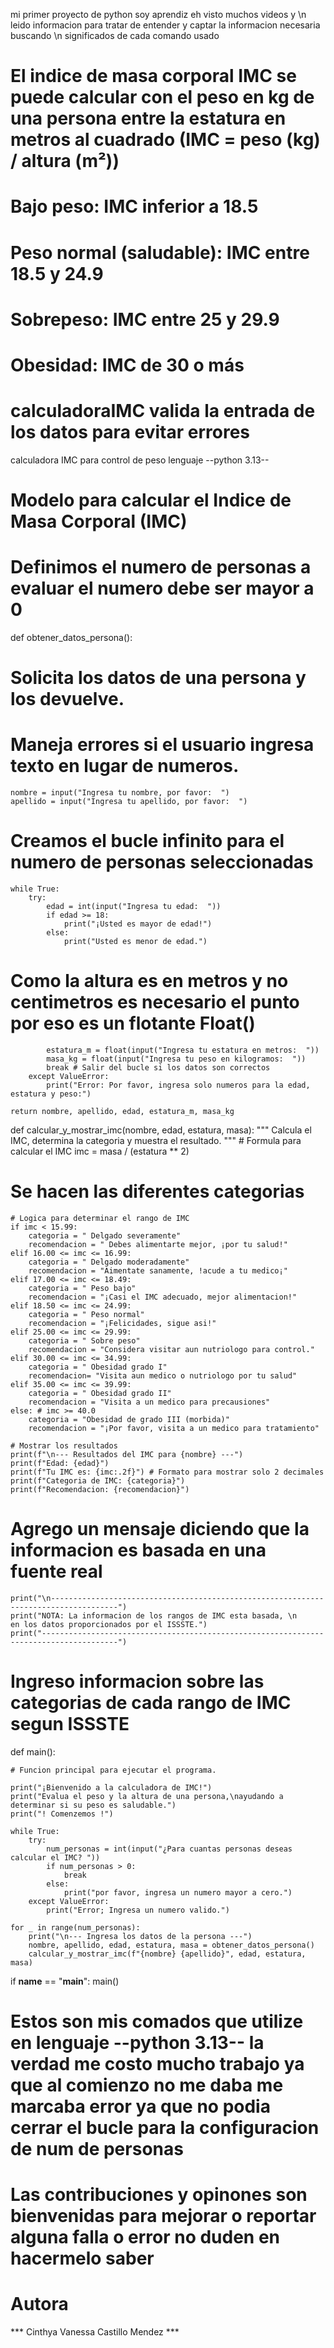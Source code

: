 mi primer proyecto de python soy aprendiz eh visto muchos videos y 
\n leido informacion para tratar de entender y captar la informacion necesaria buscando 
\n significados de cada comando usado
# El indice de masa corporal IMC se puede calcular con el peso en kg de una persona entre la estatura en metros al cuadrado (IMC = peso (kg) / altura (m²))
# Bajo peso: IMC inferior a 18.5
# Peso normal (saludable): IMC entre 18.5 y 24.9
# Sobrepeso: IMC entre 25 y 29.9
# Obesidad: IMC de 30 o más 


# calculadoraIMC  valida la entrada de los datos para evitar errores
calculadora IMC para control de peso
lenguaje --python 3.13--

# Modelo para calcular el Indice de Masa Corporal (IMC)

# Definimos el numero de personas a evaluar el numero debe ser mayor a 0 
def obtener_datos_persona():    
    
# Solicita los datos de una persona y los devuelve.
# Maneja errores si el usuario ingresa texto en lugar de numeros.

    nombre = input("Ingresa tu nombre, por favor:  ")
    apellido = input("Ingresa tu apellido, por favor:  ")
    
# Creamos el bucle infinito para el numero de personas seleccionadas
    while True:
        try:
            edad = int(input("Ingresa tu edad:  "))
            if edad >= 18: 
                print("¡Usted es mayor de edad!")
            else:
                print("Usted es menor de edad.")
  # Como la altura es en metros y no centimetros es necesario el punto por eso es un flotante Float()
            estatura_m = float(input("Ingresa tu estatura en metros:  "))
            masa_kg = float(input("Ingresa tu peso en kilogramos:  "))
            break # Salir del bucle si los datos son correctos
        except ValueError:
            print("Error: Por favor, ingresa solo numeros para la edad, estatura y peso:")

    return nombre, apellido, edad, estatura_m, masa_kg
def calcular_y_mostrar_imc(nombre, edad, estatura, masa):
    """
    Calcula el IMC, determina la categoria y muestra el resultado.
    """
    # Formula para calcular el IMC
    imc = masa / (estatura ** 2)
    
# Se hacen las diferentes categorias
    # Logica para determinar el rango de IMC
    if imc < 15.99: 
        categoria = " Delgado severamente"
        recomendacion = " Debes alimentarte mejor, ¡por tu salud!"
    elif 16.00 <= imc <= 16.99:
        categoria = " Delgado moderadamente"
        recomendacion = "Aimentate sanamente, !acude a tu medico¡"
    elif 17.00 <= imc <= 18.49:
        categoria = " Peso bajo"
        recomendacion = "¡Casi el IMC adecuado, mejor alimentacion!"
    elif 18.50 <= imc <= 24.99:
        categoria = " Peso normal"
        recomendacion = "¡Felicidades, sigue asi!"
    elif 25.00 <= imc <= 29.99:
        categoria = " Sobre peso"
        recomendacion = "Considera visitar aun nutriologo para control."
    elif 30.00 <= imc <= 34.99:
        categoria = " Obesidad grado I"
        recomendacion= "Visita aun medico o nutriologo por tu salud"
    elif 35.00 <= imc <= 39.99:
        categoria = " Obesidad grado II"
        recomendacion = "Visita a un medico para precausiones"
    else: # imc >= 40.0
        categoria = "Obesidad de grado III (morbida)"
        recomendacion = "¡Por favor, visita a un medico para tratamiento"

    # Mostrar los resultados
    print(f"\n--- Resultados del IMC para {nombre} ---")
    print(f"Edad: {edad}")
    print(f"Tu IMC es: {imc:.2f}") # Formato para mostrar solo 2 decimales
    print(f"Categoria de IMC: {categoria}")
    print(f"Recomendacion: {recomendacion}")
# Agrego un mensaje diciendo que la informacion es basada en una fuente real
    print("\n-------------------------------------------------------------------------------------")
    print("NOTA: La informacion de los rangos de IMC esta basada, \n       en los datos proporcionados por el ISSSTE.")
    print("---------------------------------------------------------------------------------------")
# Ingreso informacion sobre las categorias de cada rango de IMC segun ISSSTE
def main():
    
    # Funcion principal para ejecutar el programa.

    print("¡Bienvenido a la calculadora de IMC!")
    print("Evalua el peso y la altura de una persona,\nayudando a determinar si su peso es saludable.")
    print("! Comenzemos !")

    while True:
        try:
            num_personas = int(input("¿Para cuantas personas deseas calcular el IMC? "))
            if num_personas > 0:
                break
            else:
                print("por favor, ingresa un numero mayor a cero.")
        except ValueError:
            print("Error; Ingresa un numero valido.")

    for _ in range(num_personas):
        print("\n--- Ingresa los datos de la persona ---")
        nombre, apellido, edad, estatura, masa = obtener_datos_persona()
        calcular_y_mostrar_imc(f"{nombre} {apellido}", edad, estatura, masa)

if __name__ == "__main__":
    main()
    
 # Estos son mis comados que utilize en lenguaje --python 3.13-- la verdad me costo mucho trabajo ya que al comienzo no me daba me marcaba error ya que no podia cerrar el bucle para la configuracion de num de personas
# Las contribuciones y opinones son bienvenidas para mejorar o reportar alguna falla o error no duden en hacermelo saber

# Autora
*** Cinthya Vanessa Castillo Mendez ***
